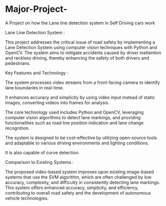 # Major-Project-
A Project on how the Lane line detection system in Self Driving cars work

Lane Line Detection System :

This project addresses the critical issue of road safety by implementing a Lane Detection System using computer vision techniques with Python and OpenCV.  The system aims to mitigate accidents caused by driver inattention and reckless driving, thereby enhancing the safety of both drivers and pedestrians.    

Key Features and Technology :

The system processes video streams from a front-facing camera to identify lane boundaries in real-time.    

It enhances accuracy and simplicity by using video input instead of static images, converting videos into frames for analysis.    

The core technology used includes Python and OpenCV, leveraging computer vision algorithms to detect lane markings, and providing functionalities such as road line position indication and lane change recognition.    

The system is designed to be cost-effective by utilizing open-source tools and adaptable to various driving environments and lighting conditions.    

It is also capable of curve detection.    

Comparison to Existing Systems :

The proposed video-based system improves upon existing image-based systems that use the SVM algorithm, which are often challenged by low accuracy, complexity, and difficulty in consistently detecting lane markings.  This system offers enhanced accuracy, simplicity, and efficiency, contributing to overall road safety and the development of autonomous vehicle technologies. 
